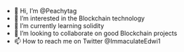 - 👋 Hi, I’m @Peachytag
- 👀 I’m interested in the Blockchain technology
- 🌱 I’m currently learning solidity
- 💞️ I’m looking to collaborate on good Blockchain projects
- 📫 How to reach me on Twitter @ImmaculateEdwi1

<!---
Peachytag/Peachytag is a ✨ special ✨ repository because its `README.md` (this file) appears on your GitHub profile.
You can click the Preview link to take a look at your changes.
--->
